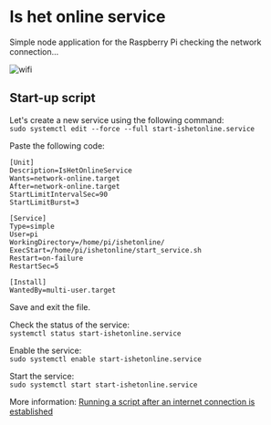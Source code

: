# Is het online service
Simple node application for the Raspberry Pi checking the network connection...

![wifi](https://media.giphy.com/media/6HZ0P9IkUSfgk/giphy-downsized.gif)

## Start-up script
Let's create a new service using the following command:  
`sudo systemctl edit --force --full start-ishetonline.service`

Paste the following code:
```
[Unit]
Description=IsHetOnlineService
Wants=network-online.target
After=network-online.target
StartLimitIntervalSec=90
StartLimitBurst=3

[Service]
Type=simple
User=pi
WorkingDirectory=/home/pi/ishetonline/
ExecStart=/home/pi/ishetonline/start_service.sh
Restart=on-failure
RestartSec=5

[Install]
WantedBy=multi-user.target
```

Save and exit the file.

Check the status of the service:  
`systemctl status start-ishetonline.service`

Enable the service:  
`sudo systemctl enable start-ishetonline.service`

Start the service:  
`sudo systemctl start start-ishetonline.service`

More information: [Running a script after an internet connection is established](https://raspberrypi.stackexchange.com/questions/78991/running-a-script-after-an-internet-connection-is-established)

